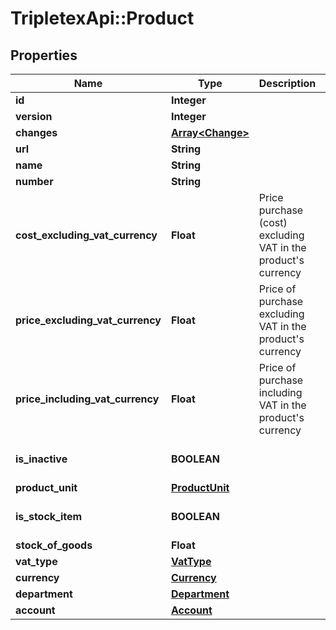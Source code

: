 # TripletexApi::Product

## Properties
Name | Type | Description | Notes
------------ | ------------- | ------------- | -------------
**id** | **Integer** |  | [optional] 
**version** | **Integer** |  | [optional] 
**changes** | [**Array&lt;Change&gt;**](Change.md) |  | [optional] 
**url** | **String** |  | [optional] 
**name** | **String** |  | [optional] 
**number** | **String** |  | [optional] 
**cost_excluding_vat_currency** | **Float** | Price purchase (cost) excluding VAT in the product&#39;s currency | [optional] 
**price_excluding_vat_currency** | **Float** | Price of purchase excluding VAT in the product&#39;s currency | [optional] 
**price_including_vat_currency** | **Float** | Price of purchase including VAT in the product&#39;s currency | [optional] 
**is_inactive** | **BOOLEAN** |  | [optional] [default to false]
**product_unit** | [**ProductUnit**](ProductUnit.md) |  | [optional] 
**is_stock_item** | **BOOLEAN** |  | [optional] [default to false]
**stock_of_goods** | **Float** |  | [optional] 
**vat_type** | [**VatType**](VatType.md) |  | [optional] 
**currency** | [**Currency**](Currency.md) |  | [optional] 
**department** | [**Department**](Department.md) |  | [optional] 
**account** | [**Account**](Account.md) |  | [optional] 


